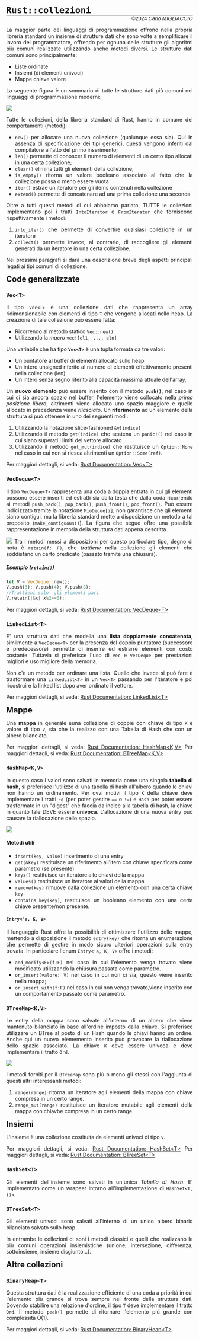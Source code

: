 <style> 
    body{
        text-align: justify; 
    } 

    h2{ margin: 0px; }
</style>

# `Rust::collezioni`
<div style='font-family: Arial; 
            text-align: right; margin-top: -20px; 
            font-size: 14px;
            border-top: 1px solid black'>
    &copy2024 <i>Carlo MIGLIACCIO</i>
</div>

La maggior parte dei linguaggi di programmazione offrono nella propria libreria standard un insieme di strutture dati che sono volte a semplificare il lavoro del programmatore, offrendo per ognuna delle strutture gli algoritmi più comuni realizzate utilizzando anche metodi diversi. Le strutture dati comuni sono principalmente:
* Liste ordinate
* Insiemi (di elementi univoci)
* Mappe chiave valore

La seguente figura è un sommario di tutte le strutture dati più comuni nei linguaggi di programmazione moderni:

![](/img/collections.png)

Tutte le collezioni, della libreria standard di Rust, hanno in comune dei comportamenti (metodi):
* `new()` per allocare una nuova collezione (qualunque essa sia). Qui in assenza di specificazione dei tipi generici, questi vengono inferiti dal compilatore all'atto del primo inserimento;
* `len()` permette di conoscer il numero di elementi di un certo tipo allocati in una certa collezione;
* `clear()` elimina tutti gli elementi della collezione; 
* `is_empty()` ritorna un valore booleano associato al fatto che la collezione possa o meno essere vuota
* `iter()` estrae un iteratore per gli items contenuti nella collezione 
* `extend()` permette di concatenare ad una prima collezione una seconda

Oltre a tutti questi metodi di cui abbbiamo parlato, TUTTE le collezioni implementano poi i tratti `IntoIterator` e `FromIterator` che forniscono rispettivamente i metodi:
1. `into_iter()` che permette di convertire qualsiasi collezione in un iteratore
2. `collect()` permette invece, al contrario, di raccogliere gli elementi generati da un iteratore in una certa collezione.

Nei prossimi paragrafi si darà una descrizione breve degli aspetti principali legati ai tipi comuni di collezione. 

## Code generalizzate 
### `Vec<T>`
Il tipo `Vec<T>` è una collezione dati che rappresenta un array ridimensionabile con elementi di tipo `T` che vengono allocati nello heap. La creazione di tale collezione può essere fatta:
* Ricorrendo al metodo statico `Vec::new()`
* Utilizzando la *macro* `vec![el1, ..., eln]`

Una variabile che ha tipo **`Vec<T>`** è una tupla formata da tre valori:
* Un puntatore al buffer di elementi allocato sullo heap
* Un intero unsigned riferito al numero di elementi effettivamente presenti nella collezione (len)
* Un intero senza segno riferito alla capacità massima attuale dell'array.

Un **nuovo elemento** può essere inserito con il metodo **`push()`**, nel caso in cui ci sia ancora spazio nel buffer, l'elemento viene collocato nella *prima posizione libera*, altrimenti viene allocato uno spazio maggiore e quello allocato in precedenza viene *rilasciato*.
Un **riferimento** ad un elemento della struttura si può ottenere in uno dei seguenti modi:
1. Utilizzando la notazione slice-fashioned `&v[indice]`
2. Utilizzando il metodo `get(indice)` che scatena un `panic!()` nel caso in cui siano superati i limiti del vettore allocato
3. Utilizzando il metodo `get_mut(indice)` che restituisce un `Option::None` nel caso in cui non si riesca altrimenti un `Option::Some(ref)`.

Per maggiori dettagli, si veda: [Rust Documentation: Vec\<T\>](https://doc.rust-lang.org/std/vec/index.html)

### `VecDeque<T>`
Il tipo `VecDeque<T>` rappresenta una coda a doppia entrata in cui gli elementi possono essere inseriti ed estratti sia dalla testa che dalla coda ricorrendo ai metodi `push_back()`, `pop_back()`, `push_front()`, `pop_front()`. 
Può essere indicizzato tramite la notazione `MioDeque[i]`, non garantisce che gli elementi siano contigui, ma la libreria standard mette a disposizione un metodo a tal proposito (`make_contiguous()`). 
La figura che segue offre una possibile rappresentazione in memoria della struttura dati appena descritta.

![](/img/Deque.png)
Tra i metodi messi a disposizioni per questo particolare tipo, degno di nota è `retain(f: F)`, che *trattiene* nella collezione gli elementi che soddisfano un certo predicato (passato tramite una chiusura).

##### Esempio (`retain()`)

```rust
let V = VecDeque::new(); 
V.push(3); V.push(4); V.push(8); 
//Trattieni solo  gli elementi pari
V.retain(|&x| x%2==0);
```

Per maggiori dettagli, si veda: [Rust Documentation: VecDeque\<T\>]()

### `LinkedList<T>`
E' una struttura dati che modella una **lista doppiamente concatenata**, similmente a `VecDeque<T>` per la presenza del doppio puntatore (successore e predecessore) permette di inserire ed estrarre elementi con costo costante.
Tuttavia si preferisce l'uso di `Vec` e `VecDeque` per prestazioni migliori e uso migliore della memoria.

Non c'è un metodo per ordinare una lista. Quello che invece si può fare è trasformare una `LinkedList<T>` in un `Vec<T>` passando per l'iteratore e poi ricostruire la linked list dopo aver ordinato il vettore.

Per maggiori dettagli, si veda: [Rust Documentation: LinkedList\<T\>]()

## Mappe
Una **mappa** in generale èuna collezione di coppie con chiave di tipo `K` e valore di tipo `V`, sia che la realizzo con una Tabella di Hash che con un albero bilanciato.

Per maggiori dettagli, si veda: [Rust Documentation: HashMap\<K,V\>]()
Per maggiori dettagli, si veda: [Rust Documentation: BTreeMap\<K,V\>]()

### `HashMap<K,V>`
In questo caso i valori sono salvati in memoria come una singola **tabella di hash**, si preferisce l'utilizzo di una tabella di hash all'albero quando le chiavi non hanno un ordinamento. Per ovvi motivi il tipo `K` della chiave deve implementare i tratti `Eq` (per poter gestire `==` o `!=`) e `Hash` per poter essere trasformate in un "digest" che faccia da indice alla tabella di hash, la chiave in quanto tale DEVE essere **univoca**.
L'allocazione di una nuova entry può causare la riallocazione dello spazio.

![](/img/hash_map.png)

#### Metodi utili
* `insert(key, value)` inserimento di una entry
* `get(&key)` restituisce un riferimento all'item con chiave specificata come parametro (se presente)
* `keys()` restituisce un iteratore alle chiavi della mappa
* `values()` restituisce un iteratore ai valori della mappa
* `remove(key)` rimuove dalla collezione un elemento con una certa chiave `key`
* `contains_key(key)`, restituisce un booleano elemento con una certa chiave presente/non presente.

#### `Entry<'a, K, V>`
Il lunguaggio Rust offre la possibilità di ottimizzare l'utilizzo delle mappe, mettendo a disposizione il metodo `entry(key)` che ritorna un enumerazione che permette di gestire in modo sicuro ulteriori operazioni sulla entry trovata. In particolare l'enum `Entry<'a, K, V>` offre i metodi:
* `and_modify<F>(f:F)` nel caso in cui l'elemento venga trovato viene modificato utilizzando la chiusura passata come parametro.
* `or_insert(valore: V)` nel caso in cui non ci sia, questo viene inserito nella mappa; 
* `or_insert_with(f:F)` nel caso in cui non venga trovato,viene inserito con un comportamento passato come parametro.

### `BTreeMap<K,V>`
Le entry della mappa sono salvate all'interno di un albero che viene mantenuto bilanciato in base all'ordine imposto dalla chiave. Si preferisce utilizzare un BTree al posto di un Hash quando le chiavi hanno un ordine.
Anche qui un nuovo elememento inserito può provocare la riallocazione dello spazio associato. La chiave  `K` deve essere univoca e deve implementare il tratto `Ord`.

![](/img/btree.png)

I metodi forniti per il `BTreeMap` sono più o meno gli stessi con l'aggiunta di questi altri interessanti metodi:
1. `range(range)` ritorna un iteratore agli elementi della mappa con chiave compresa in un certo range.
2. `range_mut(range)` restituisce un iteratore mutabile agli elementi della mappa con chiavbe compresa in un certo range.

## Insiemi
L'insieme è una collezione costituita da elementi univoci di tipo `V`. 

Per maggiori dettagli, si veda: [Rust Documentation: HashSet\<T\>]()
Per maggiori dettagli, si veda: [Rust Documentation: BTreeSet\<T\>]()

### `HashSet<T>`
Gli elementi dell'insieme sono salvati in un'unica *Tabella di Hash*. E' implementato come un wrapeer intorno all'implementazione di `HashSet<T,()>`.

### `BTreeSet<T>`
Gli elementi univoci sono salvati all'interno di un unico albero binario bilanciato salvato sullo heap.

In entrambe le collezioni ci soni i metodi classici e quelli che realizzano le più comuni operazioni insiemistiche (unione, intersezione, differenza, sottoinsieme, insieme disgiunto...).

## Altre collezioni
### `BinaryHeap<T>`
Questa struttura dati è la realizzazione efficiente di una coda a priorità in cui l'elemento più grande si trova sempre nel fronte della struttura dati. Dovendo stabilire una relazione d'ordine, il tipo `T` deve implementare il tratto `Ord`. Il metodo `peek()` permette di ritornare l'elemento più grande con complessità O(1).

Per maggiori dettagli, si veda: [Rust Documentation: BinaryHeap\<T\>]()